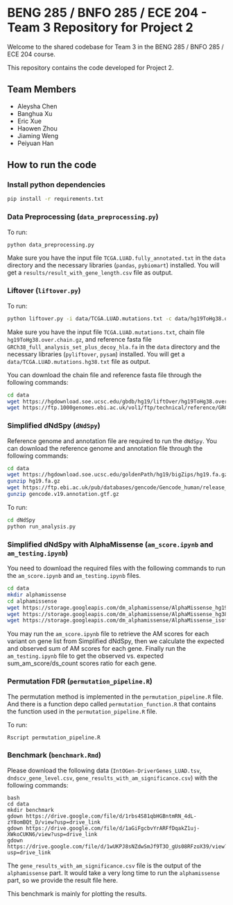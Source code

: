# BENG 285 / BNFO 285 / ECE 204 - Team 3 Repository for Project 2

Welcome to the shared codebase for Team 3 in the BENG 285 / BNFO 285 / ECE 204 course.

This repository contains the code developed for Project 2.

## Team Members

- Aleysha Chen
- Banghua Xu
- Eric Xue
- Haowen Zhou
- Jiaming Weng
- Peiyuan Han

## How to run the code

### Install python dependencies
```bash
pip install -r requirements.txt
```

### Data Preprocessing (`data_preprocessing.py`)
To run:
```bash
python data_preprocessing.py
```
Make sure you have the input file `TCGA.LUAD.fully_annotated.txt` in the `data` directory and the necessary libraries (`pandas`, `pybiomart`) installed. You will get a `results/result_with_gene_length.csv` file as output. 

### Liftover (`liftover.py`)
To run:
```bash
python liftover.py -i data/TCGA.LUAD.mutations.txt -c data/hg19ToHg38.over.chain.gz -r data/GRCh38_full_analysis_set_plus_decoy_hla.fa -o data/TCGA.LUAD.mutations.hg38.txt
```
Make sure you have the input file `TCGA.LUAD.mutations.txt`, chain file `hg19ToHg38.over.chain.gz`, and reference fasta file `GRCh38_full_analysis_set_plus_decoy_hla.fa` in the `data` directory and the necessary libraries (`pyliftover`, `pysam`) installed. You will get a `data/TCGA.LUAD.mutations.hg38.txt` file as output. 

You can download the chain file and reference fasta file through the following commands:

```bash
cd data
wget https://hgdownload.soe.ucsc.edu/gbdb/hg19/liftOver/hg19ToHg38.over.chain.gz
wget https://ftp.1000genomes.ebi.ac.uk/vol1/ftp/technical/reference/GRCh38_reference_genome/GRCh38_full_analysis_set_plus_decoy_hla.fa
```

### Simplified dNdSpy (`dNdSpy`)
Reference genome and annotation file are required to run the `dNdSpy`. You can download the reference genome and annotation file through the following commands:
```bash
cd data
wget https://hgdownload.soe.ucsc.edu/goldenPath/hg19/bigZips/hg19.fa.gz
gunzip hg19.fa.gz
wget https://ftp.ebi.ac.uk/pub/databases/gencode/Gencode_human/release_19/gencode.v19.annotation.gtf.gz
gunzip gencode.v19.annotation.gtf.gz
```
To run:
```bash
cd dNdSpy
python run_analysis.py
```
### Simplified dNdSpy with AlphaMissense (`am_score.ipynb` and `am_testing.ipynb`)
You need to download the required files with the following commands to run the `am_score.ipynb` and `am_testing.ipynb` files.
```bash
cd data
mkdir alphamissense
cd alphamissense
wget https://storage.googleapis.com/dm_alphamissense/AlphaMissense_hg19.tsv.gz
wget https://storage.googleapis.com/dm_alphamissense/AlphaMissense_hg38.tsv.gz
wget https://storage.googleapis.com/dm_alphamissense/AlphaMissense_isoforms_hg38.tsv.gz
```
You may run the `am_score.ipynb` file to retrieve the AM scores for each variant on gene list from Simplified dNdSpy, then we calculate the expected and observed sum of AM scores for each gene. Finally run the `am_testing.ipynb` file to get the observed vs. expected sum_am_score/ds_count scores ratio for each gene.

### Permutation FDR (`permutation_pipeline.R`)
The permutation method is implemented in the `permutation_pipeline.R` file. And there is a function depo called `permutation_function.R` that contains the function used in the `permutation_pipeline.R` file.

To run:
```bash
Rscript permutation_pipeline.R
```

### Benchmark (`benchmark.Rmd`)
Please download the following data (`IntOGen-DriverGenes_LUAD.tsv`, `dndscv_gene_level.csv`, `gene_results_with_am_significance.csv`) with the following commands:
```
bash
cd data
mkdir benchmark
gdown https://drive.google.com/file/d/1rbs4S81qbHGBntmRN_4dL-zY8omBQt_D/view?usp=drive_link
gdown https://drive.google.com/file/d/1aGiFgcbvYrARFfDqakZ1uj-XWkoCUKN6/view?usp=drive_link
gdown https://drive.google.com/file/d/1wUKPJ8sNZdwSmJf9T3O_gUs08RFzoX39/view?usp=drive_link
```
The `gene_results_with_am_significance.csv` file is the output of the `alphamissense` part. It would take a very long time to run the `alphamissense` part, so we provide the result file here.

This benchmark is mainly for plotting the results.